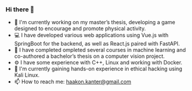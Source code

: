 ### Hi there 👋
- 🔭 I'm currently working on my master’s thesis, developing a game designed to encourage and promote physical activity.
- 💻 I have developed various web applications using Vue.js with SpringBoot for the backend, as well as React.js paired with FastAPI.
- 🤖 I have completed  ompleted several courses in machine learning and co-authored a bachelor’s thesis on a computer vision project.
- ⚙️ I have some experience with C++, Linux and working with Docker.
- 🌱 I'm currently gaining hands-on experience in ethical hacking using Kali Linux.
- 📫 How to reach me: haakon.kanter@gmail.com


<!--
**haakonka/haakonka** is a ✨ _special_ ✨ repository because its `README.md` (this file) appears on your GitHub profile.

Here are some ideas to get you started:

- 🔭 I’m currently working on my bachelors thesis, which is a computer vision machine learning task
- 🌱 I’m currently learning ...
- 👯 I’m looking to collaborate on ...
- 🤔 I’m looking for help with ...
- 💬 Ask me about ...
- 📫 How to reach me: haakon.kanter@gmail
- 😄 Pronouns: ...
- ⚡ Fun fact: ...
-->

